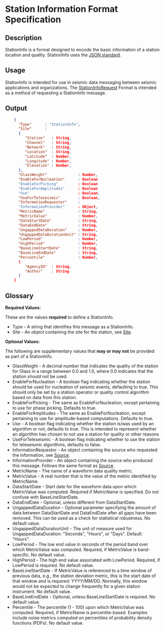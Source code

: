 # Station Information Format Specification

## Description

StationInfo is a format designed to encode the basic information of a station
location and quality.  StationInfo uses the [JSON standard](http://www.json.org).

## Usage

StationInfo is intended for use in seismic data messaging between seismic
applications and organizations. The [StationInfoRequest](StationInfoRequest.md)
Format is intended as a method of requesting a StationInfo message.

## Output

```json
    {
      "Type"      : "StationInfo",
      "Site"      :
      {
         "Station"   : String,
         "Channel"   : String,
         "Network"   : String,
         "Location"  : String,
         "Latitude"  : Number,
         "Longitude" : Number,
         "Elevation" : Number,
      },
      "GlassWeight"              : Number,
      "EnableForNucleation"      : Boolean
      "EnableForPicking"         : Boolean
      "EnableForAmplitudes"      : Boolean
      "Use"                      : Boolean,
      "UseForTeleseismic"        : Boolean,
      "InformationRequestor"     :
      "InformationProvider"      : Object,
      "MetricName"               : String,
      "MetricValue"              : Number,
      "DataStartDate"            : String,
      "DataEndDate"              : String,
      "UngappedDataDuration"     : Number,
      "UngappedDataDurationUnit" : String, 
      "LowPeriod"                : Number,
      "HighPeriod"               : Number,
      "BaseLineStartDate"        : String,
      "BaseLineEndDate"          : String,
      "Percentile"               : Number,
      {
         "AgencyID"  : String,
         "Author"    : String
      }
    }
```

## Glossary

**Required Values:**

These are the values **required** to define a StationInfo.

* Type - A string that identifies this message as a StationInfo.
* Site - An object containing the site for the station, see [Site](Site.md).

**Optional Values:**

The following are supplementary values that **may or may not** be provided as
part of a StationInfo.

* GlassWeight - A decimal number that indicates the quality of the station for Glass in a range between 0.0 and 1.0, where 0.0 indicates that the station should not be used.
* EnableForNucleation - A boolean flag indicating whether the station should be used for nucleation of seismic events, defaulting to true. This should only be set by a station operator or quality control algorithm based on data from this station.
* EnableForPicking - The same as EnableForNucleation, except pertaining to use for phase picking.  Defaults to true.
* EnableForAmplitudes - The same as EnableForNucleation, except pertaining to use for amplitude-based computations.  Defaults to true.
* Use - A boolean flag indicating whether the station is/was used by an algorithm or not, defaults to true. This is intended to represent whether an algorithm has chosen to not use a station for quality or other reasons
* UseForTeleseismic - A boolean flag indicating whether to use the station for teleseismic algorithms, defaults to false.
* InformationRequestor - An object containing the source who requested the information, see [Source](Source.md).
* InformationProvider - An object containing the source who produced this message.  Follows the same format as [Source](Source.md).
* MetricName - The name of a waveform data quality metric.
* MetricValue - A real number that is the value of the metric identified by MetricName.
* DataStartDate - Start date for the waveform data upon which MetricValue was computed.  Required if MetricName is specified.  Do not confuse with BaseLineStartDate.
* DataEndDate - Optional, unless different from DataStartDate.
* UngappedDataDuration - Optional parameter specifying the amount of data between DataStartDate and DataEndDate after all gaps have been removed.  This can be used as a check for statistical robustness.  No default value.
* UngappedDataDurationUnit - The unit of measure used for UngappedDataDuration:  "Seconds", "Hours", or "Days".  Default:  "Hours".
* LowPeriod - The low end value in seconds of the period band over which MetricValue was computed.  Required, if MetricValue is band-specific.  No default value.
* HighPeriod - The high end value associated with LowPeriod.  Required, if LowPeriod is required.  No default value.
* BaseLineStartDate - If MetricValue is referenced to a time window of previous data, e.g., the station deviation metric, this is the start date of that window and is required:  YYYY/MM/DD.  Normally, this window would not be expected to change frequently for a given station instrument.  No default value.
* BaseLineEndDate - Optional, unless BaseLineStartDate is required.  No default value.
* Percentile - The percentile (1 - 100) upon which MetricValue was computed.  Required, if MetricName is percentile-based.  Examples include noise metrics computed on percentiles of probability density functions (PDFs).  No default value.
